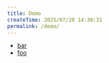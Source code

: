 ```yaml
---
title: Demo
createTime: 2025/07/20 14:30:31
permalink: /demo/
---
```


- [bar](./bar.md)
- [foo](./foo.md)
